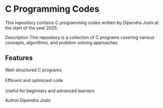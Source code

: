 # C Programming Codes
 This repository contains C programming codes written by Dipendra Joshi at the start of the year 2025.

Description
This repository is a collection of C programs covering various concepts, algorithms, and problem-solving approaches.

## Features  
Well-structured C programs  <br>  
Efficient and optimized code  <br>  
Useful for beginners and advanced learners  

 Author:Dipendra Joshi

